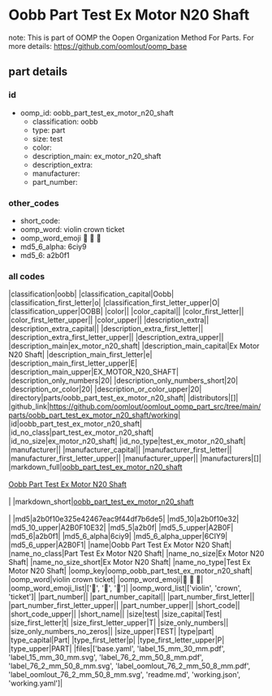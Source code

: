 # Oobb Part Test Ex Motor N20 Shaft  

note: This is part of OOMP the Oopen Organization Method For Parts. For more details: https://github.com/oomlout/oomp_base

##  part details





### id
* oomp_id: oobb_part_test_ex_motor_n20_shaft
  * classification: oobb
  * type: part
  * size: test
  * color: 
  * description_main: ex_motor_n20_shaft
  * description_extra: 
  * manufacturer: 
  * part_number: 

### other_codes
* short_code: 
* oomp_word: violin crown ticket
* oomp_word_emoji :violin: :crown: :ticket:
* md5_6_alpha: 6ciy9
* md5_6: a2b0f1

### all codes 
|classification|oobb|
|classification_capital|Oobb|
|classification_first_letter|o|
|classification_first_letter_upper|O|
|classification_upper|OOBB|
|color||
|color_capital||
|color_first_letter||
|color_first_letter_upper||
|color_upper||
|description_extra||
|description_extra_capital||
|description_extra_first_letter||
|description_extra_first_letter_upper||
|description_extra_upper||
|description_main|ex_motor_n20_shaft|
|description_main_capital|Ex Motor N20 Shaft|
|description_main_first_letter|e|
|description_main_first_letter_upper|E|
|description_main_upper|EX_MOTOR_N20_SHAFT|
|description_only_numbers|20|
|description_only_numbers_short|20|
|description_or_color|20|
|description_or_color_upper|20|
|directory|parts/oobb_part_test_ex_motor_n20_shaft|
|distributors|[]|
|github_link|https://github.com/oomlout/oomlout_oomp_part_src/tree/main/parts/oobb_part_test_ex_motor_n20_shaft/working|
|id|oobb_part_test_ex_motor_n20_shaft|
|id_no_class|part_test_ex_motor_n20_shaft|
|id_no_size|ex_motor_n20_shaft|
|id_no_type|test_ex_motor_n20_shaft|
|manufacturer||
|manufacturer_capital||
|manufacturer_first_letter||
|manufacturer_first_letter_upper||
|manufacturer_upper||
|manufacturers|[]|
|markdown_full|[oobb_part_test_ex_motor_n20_shaft](https://github.com/oomlout/oomlout_oomp_part_src/tree/main/parts/oobb_part_test_ex_motor_n20_shaft/working)<br>[](https://github.com/oomlout/oomlout_oomp_part_src/tree/main/parts/oobb_part_test_ex_motor_n20_shaft/working)<br>[Oobb Part Test Ex Motor N20 Shaft](https://github.com/oomlout/oomlout_oomp_part_src/tree/main/parts/oobb_part_test_ex_motor_n20_shaft/working)<br><br>|
|markdown_short|[oobb_part_test_ex_motor_n20_shaft](https://github.com/oomlout/oomlout_oomp_part_src/tree/main/parts/oobb_part_test_ex_motor_n20_shaft/working)<br><br>|
|md5|a2b0f10e325e42467eac9f44df7b6de5|
|md5_10|a2b0f10e32|
|md5_10_upper|A2B0F10E32|
|md5_5|a2b0f|
|md5_5_upper|A2B0F|
|md5_6|a2b0f1|
|md5_6_alpha|6ciy9|
|md5_6_alpha_upper|6CIY9|
|md5_6_upper|A2B0F1|
|name|Oobb Part Test Ex Motor N20 Shaft|
|name_no_class|Part Test Ex Motor N20 Shaft|
|name_no_size|Ex Motor N20 Shaft|
|name_no_size_short|Ex Motor N20 Shaft|
|name_no_type|Test Ex Motor N20 Shaft|
|oomp_key|oomp_oobb_part_test_ex_motor_n20_shaft|
|oomp_word|violin crown ticket|
|oomp_word_emoji|:violin: :crown: :ticket:|
|oomp_word_emoji_list|[':violin:', ':crown:', ':ticket:']|
|oomp_word_list|['violin', 'crown', 'ticket']|
|part_number||
|part_number_capital||
|part_number_first_letter||
|part_number_first_letter_upper||
|part_number_upper||
|short_code||
|short_code_upper||
|short_name||
|size|test|
|size_capital|Test|
|size_first_letter|t|
|size_first_letter_upper|T|
|size_only_numbers||
|size_only_numbers_no_zeros||
|size_upper|TEST|
|type|part|
|type_capital|Part|
|type_first_letter|p|
|type_first_letter_upper|P|
|type_upper|PART|
|files|['base.yaml', 'label_15_mm_30_mm.pdf', 'label_15_mm_30_mm.svg', 'label_76_2_mm_50_8_mm.pdf', 'label_76_2_mm_50_8_mm.svg', 'label_oomlout_76_2_mm_50_8_mm.pdf', 'label_oomlout_76_2_mm_50_8_mm.svg', 'readme.md', 'working.json', 'working.yaml']|
